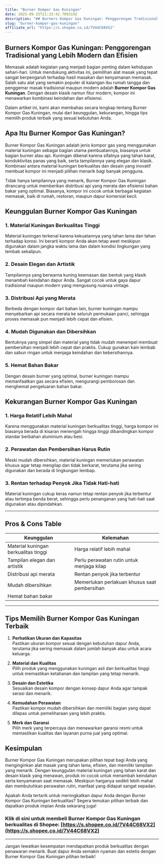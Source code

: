 ```yaml
---
title: "Burner Kompor Gas Kuningan"
date: 2025-09-25T21:33:42.709319Z
description: "## Burners Kompor Gas Kuningan: Penggorengan Tradisional yang Lebih Modern dan Efisien..."
slug: "burner-kompor-gas-kuningan"
affiliate_url: "https://s.shopee.co.id/7V44C68VX2"
---
```

## Burners Kompor Gas Kuningan: Penggorengan Tradisional yang Lebih Modern dan Efisien

Memasak adalah kegiatan yang menjadi bagian penting dalam kehidupan sehari-hari. Untuk mendukung aktivitas ini, pemilihan alat masak yang tepat sangat berpengaruh terhadap hasil masakan dan kenyamanan memasak. Salah satu alat yang semakin populer di kalangan ibu rumah tangga dan penggemar masak tradisional maupun modern adalah **Burner Kompor Gas Kuningan**. Dengan desain klasik namun fitur modern, kompor ini menawarkan kombinasi keindahan dan efisiensi.

Dalam artikel ini, kami akan membahas secara lengkap tentang Burner Kompor Gas Kuningan, mulai dari keunggulan, kekurangan, hingga tips memilih produk terbaik yang sesuai kebutuhan Anda.

## Apa Itu Burner Kompor Gas Kuningan?

Burner Kompor Gas Kuningan adalah jenis kompor gas yang menggunakan material kuningan sebagai bagian utama pembuatannya, biasanya untuk bagian burner atau api. Kuningan dikenal karena sifatnya yang tahan karat, konduktivitas panas yang baik, serta tampilannya yang elegan dan klasik. Kombinasi antara material kuningan berkualitas dan desain yang inovatif membuat kompor ini menjadi pilihan menarik bagi banyak pengguna.

Tidak hanya tampilannya yang menarik, Burner Kompor Gas Kuningan dirancang untuk memberikan distribusi api yang merata dan efisiensi bahan bakar yang optimal. Biasanya, kompor ini cocok untuk berbagai kegiatan memasak, baik di rumah, restoran, maupun dapur komersial kecil.

## Keunggulan Burner Kompor Gas Kuningan

### 1. Material Kuningan Berkualitas Tinggi

Material kuningan terkenal karena kekuatannya yang tahan lama dan tahan terhadap korosi. Ini berarti kompor Anda akan tetap awet meskipun digunakan dalam jangka waktu lama dan dalam kondisi lingkungan yang lembab sekalipun.

### 2. Desain Elegan dan Artistik

Tampilannya yang berwarna kuning keemasan dan bentuk yang klasik menambah keindahan dapur Anda. Sangat cocok untuk gaya dapur tradisional maupun modern yang mengusung nuansa vintage.

### 3. Distribusi Api yang Merata

Berbeda dengan kompor dari bahan lain, burner kuningan mampu menyebarkan api secara merata ke seluruh permukaan panci, sehingga proses memasak pun menjadi lebih cepat dan efisien.

### 4. Mudah Digunakan dan Dibersihkan

Bentuknya yang simpel dan material yang tidak mudah menempel membuat pembersihan menjadi lebih cepat dan praktis. Cukup gunakan kain lembab dan sabun ringan untuk menjaga keindahan dan kebersihannya.

### 5. Hemat Bahan Bakar

Dengan desain burner yang optimal, burner kuningan mampu memanfaatkan gas secara efisien, mengurangi pemborosan dan menghemat pengeluaran bahan bakar.

## Kekurangan Burner Kompor Gas Kuningan

### 1. Harga Relatif Lebih Mahal

Karena menggunakan material kuningan berkualitas tinggi, harga kompor ini biasanya berada di kisaran menengah hingga tinggi dibandingkan kompor standar berbahan aluminium atau besi.

### 2. Perawatan dan Pembersihan Harus Rutin

Meski mudah dibersihkan, material kuningan memerlukan perawatan khusus agar tetap mengilap dan tidak berkarat, terutama jika sering digunakan dan berada di lingkungan lembap.

### 3. Rentan terhadap Penyok Jika Tidak Hati-hati

Material kuningan cukup keras namun tetap rentan penyok jika terbentur atau tertimpa benda berat, sehingga perlu penanganan yang hati-hati saat digunakan atau dipindahkan.

---

## Pros & Cons Table

| Keunggulan                  | Kelemahan                                    |
|------------------------------|----------------------------------------------|
| Material kuningan berkualitas tinggi | Harga relatif lebih mahal           |
| Tampilan elegan dan artistik | Perlu perawatan rutin untuk menjaga kilap |
| Distribusi api merata        | Rentan penyok jika terbentur                |
| Mudah dibersihkan           | Memerlukan perlakuan khusus saat pembersihan |
| Hemat bahan bakar           |                                         |

---

## Tips Memilih Burner Kompor Gas Kuningan Terbaik

1. **Perhatikan Ukuran dan Kapasitas**  
Pastikan ukuran kompor sesuai dengan kebutuhan dapur Anda, terutama jika sering memasak dalam jumlah banyak atau untuk acara keluarga.

2. **Material dan Kualitas**  
Pilih produk yang menggunakan kuningan asli dan berkualitas tinggi untuk memastikan ketahanan dan tampilan yang tetap menarik.

3. **Desain dan Estetika**  
Sesuaikan desain kompor dengan konsep dapur Anda agar tampak serasi dan menarik.

4. **Kemudahan Perawatan**  
Pastikan kompor mudah dibersihkan dan memiliki bagian yang dapat dilepas untuk pemeliharaan yang lebih praktis.

5. **Merk dan Garansi**  
Pilih merk yang terpercaya dan menawarkan garansi resmi untuk memastikan kualitas dan layanan purna jual yang optimal.

## Kesimpulan

Burner Kompor Gas Kuningan merupakan pilihan tepat bagi Anda yang menginginkan alat masak yang tahan lama, efisien, dan memiliki tampilan yang menarik. Dengan keunggulan material kuningan yang tahan karat dan desain klasik yang menawan, produk ini cocok untuk menambah keindahan serta kenyamanan saat memasak. Meskipun harganya sedikit lebih mahal dan membutuhkan perawatan rutin, manfaat yang didapat sangat sepadan.

Apakah Anda tertarik untuk meningkatkan dapur Anda dengan Burner Kompor Gas Kuningan berkualitas? Segera temukan pilihan terbaik dan dapatkan produk impian Anda sekarang juga!

### Klik di sini untuk membeli Burner Kompor Gas Kuningan berkualitas di Shopee: [https://s.shopee.co.id/7V44C68VX2](https://s.shopee.co.id/7V44C68VX2)

---

Jangan lewatkan kesempatan mendapatkan produk berkualitas dengan penawaran menarik. Buat dapur Anda semakin nyaman dan estetis dengan Burner Kompor Gas Kuningan pilihan terbaik!